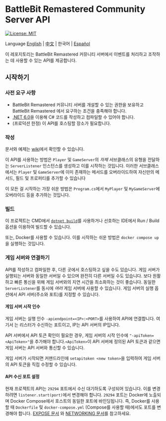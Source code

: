 ﻿# BattleBit Remastered Community Server API

[![License: MIT](https://img.shields.io/badge/License-MIT-yellow.svg)](https://opensource.org/licenses/MIT)

Language [English](/README.md) | [中文](/README-zhCN.md) | 한국어 | [Español](/README-esES.md)

이 레포지토리는 BattleBit Remastered 커뮤니티 서버에서 이벤트를 처리하고 조작하는 데 사용할 수 있는 API를 제공합니다.

## 시작하기

### 사전 요구 사항

- BattleBit Remastered 커뮤니티 서버를 개설할 수 있는 권한을 보유하고 BattleBit Remastered 에서 요구하는 조건을 충족해야 합니다.
- [.NET 6.0](https://dotnet.microsoft.com/en-us/download/dotnet/6.0)을 이용해 C# 코드를 작성하고 컴파일할 수 있어야 합니다.
- (프로덕션 한정) 이 API를 호스팅할 장소가 필요합니다.

### 작성

문서와 예제는 [wiki](https://github.com/MrOkiDoki/BattleBit-Community-Server-API/wiki)에서 확인할 수 있습니다.

이 API를 사용하는 방법은 `Player` 및 `GameServer`의 *자체* 서브클래스의 유형을 전달하는 `ServerListener` 인스턴스를 생성하고 이를 시작하는 것입니다. 이러한
서브클래스에서는 `Player` 및 `GameServer`에 이미 존재하는 메서드를 오버라이드하여 자신만의 메서드, 필드 및 프로퍼티를 추가할 수 있습니다

이 모든 걸 시작하는 가장 쉬운 방법은 `Program.cs`에서 `MyPlayer` 및 `MyGameServer`에 오버라이드 등을 추가하는 것입니다.

### 빌드

이 프로젝트는 CMD에서 [`dotnet build`](https://learn.microsoft.com/en-us/dotnet/core/tools/dotnet-build)를 사용하거나 선호하는 IDE에서 Run /
Build 옵션을 이용하여 빌드할 수 있습니다.

또는, Docker를 사용할 수 있습니다. 이를 시작하는 쉬운 방법은 `docker compose up`을 실행하는 것입니다.

### 게임 서버와 연결하기

API를 작성하고 컴파일한 후, 다른 곳에서 호스팅하고 싶을 수도 있습니다. 게임 서버가 실행되는 서버와 동일한 서버일 수 있으며 완전히 다른 서버일 수도 있습니다. 보다 원활하고 빠른 통신을 위해 게임 서버와의
지연 시간을 최소화하는 것이 좋습니다. 동일한 `ServerListener`를 동시에 *여러* 게임 서버에 사용할 수 있습니다. 게임 서버의 실행 옵션에서 API 서버(주소와 포트)를 지정할 수 있습니다.

#### 게임 서버 시작 인수

게임 서버는 실행 인수 `-apiendpoint=<IP>:<PORT>`를 사용하여 API에 연결합니다. 여기서 <PORT>는 리스터가 수신하는 포트이고, IP는 API 서버의 IP입니다.

API 서버에서 API 토큰 확인이 필요한 경우, 게임 서버의 시작 인수에 `"-apiToken=<ApiToken>"`을 추가해야 합니다.`<ApiToken>`이 API 서버에 정의된 API 토큰과 같으면 게임
서버는 API 서버와 통신할 수 있습니다.

게임 서버가 시작되면 커맨드라인에 `setapitoken <new token>`을 입력하여 게임 서버의 API 토큰을 직접 수정할 수 있습니다.

#### API 수신 포트 설정

현재 프로젝트의 API는 `29294` 포트에서 수신 대기하도록 구성되어 있습니다. 이를 변경하려면 `listener.start(port)`에서 변경해야 합니다. `29294` 포트는 Docker에 노출되며
Docker Compose에서 호스트의 동일한 포트에 바인딩됩니다. 즉, Docker를 사용할 때 `Dockerfile` 및 `docker-compose.yml` (Compose를 사용할 때)에서도 포트를 변경해야
합니다. [EXPOSE 문서](https://docs.docker.com/engine/reference/builder/#expose)
와 [NETWORKING 문서](https://docs.docker.com/compose/networking/)를 참고하세요.